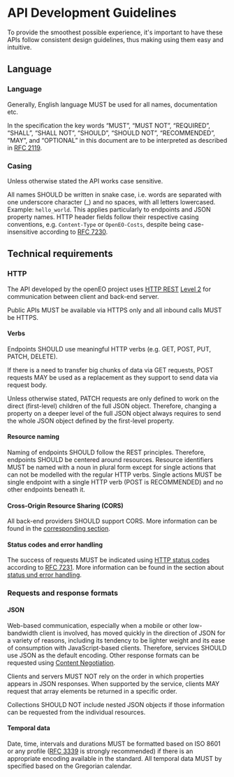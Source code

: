 # API Development Guidelines

To provide the smoothest possible experience, it's important to have these APIs follow consistent design guidelines, thus making using them easy and intuitive.

## Language

### Language

Generally, English language MUST be used for all names, documentation etc.

In the specification the key words “MUST”, “MUST NOT”, “REQUIRED”, “SHALL”, “SHALL NOT”, “SHOULD”, “SHOULD NOT”, “RECOMMENDED”, “MAY”, and “OPTIONAL” in this document are to be interpreted as described in [RFC 2119](http://tools.ietf.org/html/rfc2119).

### Casing

Unless otherwise stated the API works case sensitive.

All names SHOULD be written in snake case, i.e. words are separated with one underscore character (_) and no spaces, with all letters lowercased. Example: `hello_world`. This applies particularly to endpoints and JSON property names. HTTP header fields follow their respective casing conventions, e.g. `Content-Type` or `OpenEO-Costs`, despite being case-insensitive according to [RFC 7230](https://tools.ietf.org/html/rfc7230#section-3.2).

## Technical requirements

### HTTP

The API developed by the openEO project uses [HTTP REST](https://en.wikipedia.org/wiki/Representational_state_transfer) [Level 2](https://martinfowler.com/articles/richardsonMaturityModel.html#level2) for communication between client and back-end server.

Public APIs MUST be available via HTTPS only and all inbound calls MUST be HTTPS. 

#### Verbs

Endpoints SHOULD use meaningful HTTP verbs (e.g. GET, POST, PUT, PATCH, DELETE).

If there is a need to transfer big chunks of data via GET requests, POST requests MAY be used as a replacement as they support to send data via request body.

Unless otherwise stated, PATCH requests are only defined to work on the direct (first-level) children of the full JSON object. Therefore, changing a property on a deeper level of the full JSON object always requires to send the whole JSON object defined by the first-level property.

#### Resource naming

Naming of endpoints SHOULD follow the REST principles. Therefore, endpoints SHOULD be centered around resources. Resource identifiers MUST be named with a noun in plural form except for single actions that can not be modelled with the regular HTTP verbs. Single actions MUST be single endpoint with a single HTTP verb (POST is RECOMMENDED) and no other endpoints beneath it.

#### Cross-Origin Resource Sharing (CORS)

All back-end providers SHOULD support CORS. More information can be found in the [corresponding section](cors.md).

#### Status codes and error handling

The success of requests MUST be indicated using [HTTP status codes](https://tools.ietf.org/html/rfc7231#section-6) according to [RFC 7231](https://tools.ietf.org/html/rfc7231). More information can be found in the section about [status und error handling](errors.md).

### Requests and response formats

#### JSON

Web-based communication, especially when a mobile or other low-bandwidth client is involved, has moved quickly in the direction of JSON for a variety of reasons, including its tendency to be lighter weight and its ease of consumption with JavaScript-based clients. Therefore, services SHOULD use JSON as the default encoding. Other response formats can be requested using [Content Negotiation](https://www.w3.org/Protocols/rfc2616/rfc2616-sec12.html).

Clients and servers MUST NOT rely on the order in which properties appears in JSON responses. When supported by the service, clients MAY request that array elements be returned in a specific order.

Collections SHOULD NOT include nested JSON objects if those information can be requested from the individual resources.

#### Temporal data

Date, time, intervals and durations MUST be formatted based on ISO 8601 or any profile ([RFC 3339](https://www.ietf.org/rfc/rfc3339) is strongly recommended) if there is an appropriate encoding available in the standard. All temporal data MUST by specified based on the Gregorian calendar.
